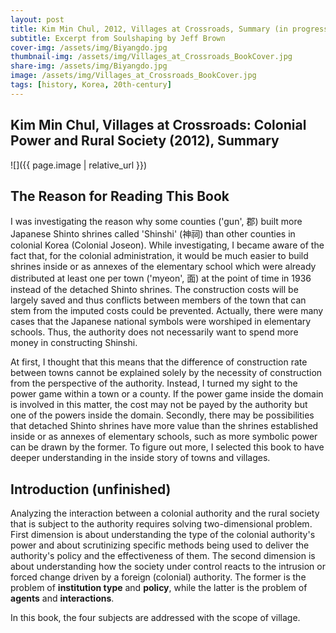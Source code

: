```yaml
---
layout: post
title: Kim Min Chul, 2012, Villages at Crossroads, Summary (in progress)
subtitle: Excerpt from Soulshaping by Jeff Brown
cover-img: /assets/img/Biyangdo.jpg
thumbnail-img: /assets/img/Villages_at_Crossroads_BookCover.jpg
share-img: /assets/img/Biyangdo.jpg
image: /assets/img/Villages_at_Crossroads_BookCover.jpg
tags: [history, Korea, 20th-century]
---
```


## Kim Min Chul, Villages at Crossroads: Colonial Power and Rural Society (2012), Summary

![]({{ page.image | relative_url }})

## The Reason for Reading This Book

I was investigating the reason why some counties ('gun', 郡) built more Japanese Shinto shrines called 'Shinshi' (神祠) than other counties in colonial Korea (Colonial Joseon). While investigating, I became aware of the fact that, for the colonial administration, it would be much easier to build shrines inside or as annexes of the elementary school which were already distributed at least one per town ('myeon', 面) at the point of time in 1936 instead of the detached Shinto shrines. The construction costs will be largely saved and thus conflicts between members of the town that can stem from the imputed costs could be prevented. Actually, there were many cases that the Japanese national symbols were worshiped in elementary schools. Thus, the authority does not necessarily want to spend more money in constructing Shinshi.

At first, I thought that this means that the difference of construction rate between towns cannot be explained solely by the necessity of construction from the perspective of the authority. Instead, I turned my sight to the power game within a town or a county. If the power game inside the domain is involved in this matter, the cost may not be payed by the authority but one of the powers inside the domain. Secondly, there may be possibilities that detached Shinto shrines have more value than the shrines established inside or as annexes of elementary schools, such as more symbolic power can be drawn by the former. To figure out more, I selected this book to have deeper understanding in the inside story of towns and villages.

## Introduction (unfinished)

Analyzing the interaction between a colonial authority and the rural society that is subject to the authority requires solving two-dimensional problem. First dimension is about understanding the type of the colonial authority's power and about scrutinizing specific methods being used to deliver the authority's policy and the effectiveness of them. The second dimension is about understanding how the society under control reacts to the intrusion or forced change driven by a foreign (colonial) authority. The former is the problem of **institution type** and **policy**, while the latter is the problem of **agents** and **interactions**.

In this book, the four subjects are addressed with the scope of village.

